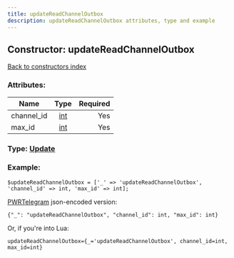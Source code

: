 ```yaml
---
title: updateReadChannelOutbox
description: updateReadChannelOutbox attributes, type and example
---
```

## Constructor: updateReadChannelOutbox  
[Back to constructors index](index.md)



### Attributes:

| Name     |    Type       | Required |
|----------|:-------------:|---------:|
|channel\_id|[int](../types/int.md) | Yes|
|max\_id|[int](../types/int.md) | Yes|



### Type: [Update](../types/Update.md)


### Example:

```
$updateReadChannelOutbox = ['_' => 'updateReadChannelOutbox', 'channel_id' => int, 'max_id' => int];
```  

[PWRTelegram](https://pwrtelegram.xyz) json-encoded version:

```
{"_": "updateReadChannelOutbox", "channel_id": int, "max_id": int}
```


Or, if you're into Lua:  


```
updateReadChannelOutbox={_='updateReadChannelOutbox', channel_id=int, max_id=int}

```


